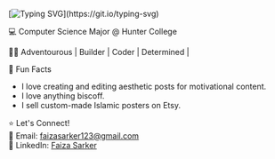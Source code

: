 [![Typing SVG](https://readme-typing-svg.demolab.com?font=Fira+Code&weight=10&size=25&pause=1000&color=5BF724&width=435&lines=%F0%9F%91%8B+Welcome+here%2C+I'm+Faiza!)](https://git.io/typing-svg)

💻 Computer Science Major @ Hunter College


👩‍💻  Adventourous | Builder | Coder | Determined | 



🌟 Fun Facts
- I love creating and editing aesthetic posts for motivational content.
- I love anything biscoff. 
- I sell custom-made Islamic posters on Etsy. 

⭐ Let's Connect!  
📧 Email: [faizasarker123@gmail.com](mailto:faizasarker123@gmail.com)  
🔗 LinkedIn: [Faiza Sarker](https://www.linkedin.com/in/faizasarker/)
